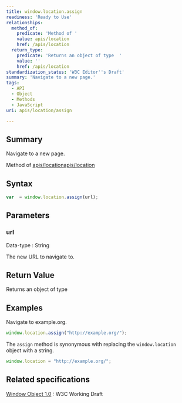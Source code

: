 ```yaml
---
title: window.location.assign
readiness: 'Ready to Use'
relationships:
  method_of:
    predicate: 'Method of '
    value: apis/location
    href: /apis/location
  return_type:
    predicate: 'Returns an object of type  '
    value: ''
    href: /apis/location
standardization_status: 'W3C Editor''s Draft'
summary: 'Navigate to a new page.'
tags:
  - API
  - Object
  - Methods
  - JavaScript
uri: apis/location/assign

---
```

## <span>Summary</span>

Navigate to a new page.

Method of [apis/location](/apis/location)[apis/location](/apis/location)

## <span>Syntax</span>

``` js
var  = window.location.assign(url);
```

## <span>Parameters</span>

### <span>url</span>

 Data-type
:   String

 The new URL to navigate to.

## <span>Return Value</span>

Returns an object of type<span></span>

## <span>Examples</span>

Navigate to example.org.

``` js
window.location.assign("http://example.org/");
```

The `assign` method is synonymous with replacing the `window.location` object with a string.

``` js
window.location = "http://example.org/";
```

## <span>Related specifications</span>

[Window Object 1.0](http://www.w3.org/TR/Window/)
:   W3C Working Draft
